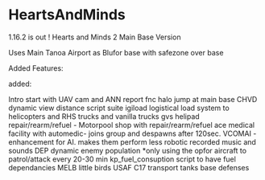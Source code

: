 # HeartsAndMinds
1.16.2 is out !
Hearts and Minds 2 Main Base Version

Uses Main Tanoa Airport as Blufor base with safezone over base

Added Features:

added: 


Intro start with UAV cam and ANN report
fnc halo jump at main base
CHVD dynamic view distance script suite
igiload logistical load system to helicopters and RHS trucks and vanilla trucks
gvs helipad repair/rearm/refuel - Motorpool shop with repair/rearm/refuel
ace medical facility with automedic- joins group and despawns after 120sec.
VCOMAI - enhancement for AI. makes them perform less robotic
recorded music and sounds
DEP dynamic enemy population *only using the opfor aircraft to patrol/attack every 20-30 min
kp_fuel_consuption script to have fuel dependancies
MELB little birds
USAF C17 transport
tanks
base defenses
